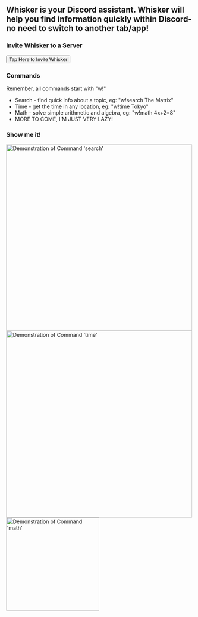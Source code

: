 ## Whisker is your Discord assistant. Whisker will help you find information quickly within Discord- no need to switch to another tab/app!

### Invite Whisker to a Server

<button onclick="location.href='https://discord.com/api/oauth2/authorize?client_id=774013434072137748&permissions=298150976&scope=bot'" type="button">Tap Here to Invite Whisker</button>

### Commands
Remember, all commands start with "w!"
- Search - find quick info about a topic, eg: "w!search The Matrix"
- Time - get the time in any location, eg: "w!time Tokyo"
- Math - solve simple arithmetic and algebra, eg: "w!math 4x+2=8"
- MORE TO COME, I'M JUST VERY LAZY!

### Show me it!

<img src="https://hazycora.com/whisker/assets/demo-search.png" alt="Demonstration of Command 'search'" width="500"/>

<img src="https://hazycora.com/whisker/assets/demo-time.png" alt="Demonstration of Command 'time'" width="500"/>

<img src="https://hazycora.com/whisker/assets/demo-math-2.png" alt="Demonstration of Command 'math'" width="250"/>
